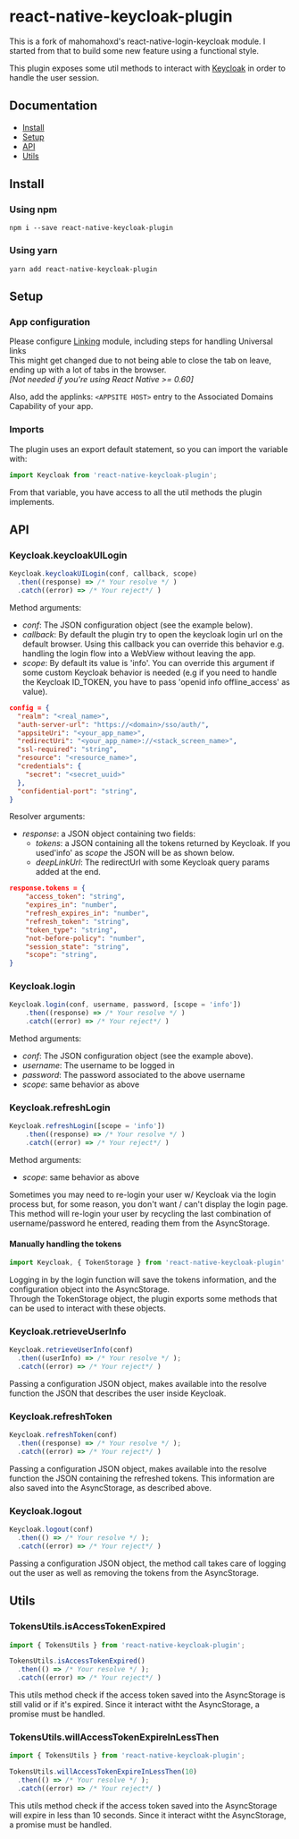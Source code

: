 # react-native-keycloak-plugin
This is a fork of mahomahoxd's react-native-login-keycloak module. I started from that to build some new feature using a functional style.

This plugin exposes some util methods to interact with [Keycloak][KeycloakHome] in order to handle the user session. 

## Documentation

- [Install][InstallAnchor]
- [Setup][SetupAnchor]
- [API][APIAnchor]
- [Utils][UtilsAnchor]

## Install 
### Using npm

```shell
npm i --save react-native-keycloak-plugin
```

### Using yarn

```shell
yarn add react-native-keycloak-plugin
```

## Setup

### App configuration

Please configure [Linking](https://facebook.github.io/react-native/docs/linking.html) module, including steps for handling Universal links<br>
This might get changed due to not being able to close the tab on leave, ending up with a lot of tabs in the browser.<br>
_[Not needed if you're using React Native >= 0.60]_

Also, add the applinks: `<APPSITE HOST>` entry to the Associated Domains Capability of your app.


### Imports
The plugin uses an export default statement, so you can import the variable with: 
```js
import Keycloak from 'react-native-keycloak-plugin';
```
From that variable, you have access to all the util methods the plugin implements.

## API
### Keycloak.keycloakUILogin

```js
Keycloak.keycloakUILogin(conf, callback, scope)
  .then((response) => /* Your resolve */ )
  .catch((error) => /* Your reject*/ )
```
Method arguments:
  - _conf_: The JSON configuration object (see the example below).
  - _callback_: By default the plugin try to open the keycloak login url on the default browser. Using this callback you can override this behavior e.g. handling the login flow into a WebView without leaving the app.
  - _scope_: By default its value is 'info'. You can override this argument if some custom Keycloak behavior is needed (e.g if you need to handle the Keycloak ID_TOKEN, you have to pass 'openid info offline_access' as value).

```json
config = {
  "realm": "<real_name>",
  "auth-server-url": "https://<domain>/sso/auth/",
  "appsiteUri": "<your_app_name>",
  "redirectUri": "<your_app_name>://<stack_screen_name>",
  "ssl-required": "string",
  "resource": "<resource_name>",
  "credentials": {
    "secret": "<secret_uuid>"
  },
  "confidential-port": "string",
}
```

Resolver arguments:
 - _response_: a JSON object containing two fields:
    - *tokens*: a JSON containing all the tokens returned by Keycloak. If you used'info' as *scope* the JSON will be as shown below.
    - *deepLinkUrl*: The redirectUrl with some Keycloak query params added at the end.

```json
response.tokens = {
    "access_token": "string",
    "expires_in": "number",
    "refresh_expires_in": "number",
    "refresh_token": "string",
    "token_type": "string",
    "not-before-policy": "number",
    "session_state": "string",
    "scope": "string",
}
```

### Keycloak.login

```js
Keycloak.login(conf, username, password, [scope = 'info'])
    .then((response) => /* Your resolve */ )
    .catch((error) => /* Your reject*/ )
```

Method arguments:
  - _conf_: The JSON configuration object (see the example above).
  - _username_: The username to be logged in
  - _password_: The password associated to the above username
  - _scope_: same behavior as above
  
### Keycloak.refreshLogin  
  
```js
Keycloak.refreshLogin([scope = 'info'])
    .then((response) => /* Your resolve */ )
    .catch((error) => /* Your reject*/ )
```

Method arguments:
  - _scope_: same behavior as above

Sometimes you may need to re-login your user w/ Keycloak via the login process but, for some reason, you don't want / can't display the login page.<br>
This method will re-login your user by recycling the last combination of username/password he entered, reading them from the AsyncStorage.

#### Manually handling the tokens

```js
import Keycloak, { TokenStorage } from 'react-native-keycloak-plugin'
```

Logging in by the login function will save the tokens information, and the configuration object into the AsyncStorage.<br>Through the TokenStorage object, the plugin exports some methods that can be used to interact with these objects.

### Keycloak.retrieveUserInfo
```js
Keycloak.retrieveUserInfo(conf)
  .then((userInfo) => /* Your resolve */ );
  .catch((error) => /* Your reject*/ )
```
Passing a configuration JSON object, makes available into the resolve function the JSON that describes the user inside Keycloak.

### Keycloak.refreshToken
```js
Keycloak.refreshToken(conf)
  .then((response) => /* Your resolve */ );
  .catch((error) => /* Your reject*/ )
```
Passing a configuration JSON object, makes available into the resolve function the JSON containing the refreshed tokens. This information are also saved into the AsyncStorage, as described above.


### Keycloak.logout
```js
Keycloak.logout(conf)
  .then(() => /* Your resolve */ );
  .catch((error) => /* Your reject*/ )
```
Passing a configuration JSON object, the method call takes care of logging out the user as well as removing the tokens from the AsyncStorage.

## Utils
### TokensUtils.isAccessTokenExpired
```js
import { TokensUtils } from 'react-native-keycloak-plugin';

TokensUtils.isAccessTokenExpired()
  .then(() => /* Your resolve */ );
  .catch((error) => /* Your reject*/ )
```
This utils method check if the access token saved into the AsyncStorage is still valid or if it's expired. Since it interact witht the AsyncStorage, a promise must be handled.

### TokensUtils.willAccessTokenExpireInLessThen
```js
import { TokensUtils } from 'react-native-keycloak-plugin';

TokensUtils.willAccessTokenExpireInLessThen(10)
  .then(() => /* Your resolve */ );
  .catch((error) => /* Your reject*/ )
```
This utils method check if the access token saved into the AsyncStorage will expire in less than 10 seconds. Since it interact witht the AsyncStorage, a promise must be handled.

[InstallAnchor]: <https://github.com/lucataglia/react-native-keycloak-plugin#install>
[SetupAnchor]: <https://github.com/lucataglia/react-native-keycloak-plugin#setup>
[APIAnchor]: <https://github.com/lucataglia/react-native-keycloak-plugin#api>
[UtilsAnchor]: <https://github.com/lucataglia/react-native-keycloak-plugin#utils>
[KeycloakHome]: <https://www.keycloak.org/getting-started>
